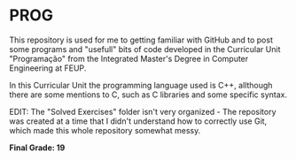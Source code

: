 # PROG

This repository is used for me to getting familiar with GitHub and to post some programs and "usefull" bits of code developed in the Curricular Unit "Programação" from the Integrated Master's Degree in Computer Engineering at FEUP.

In this Curricular Unit the programming language used is C++, allthough there are some mentions to C, such as C libraries and some specific syntax.


EDIT: The "Solved Exercises" folder isn't very organized - The repository was created at a time that I didn't understand how to correctly use Git, which made this whole repository somewhat messy.


<b>Final Grade: 19</b>
